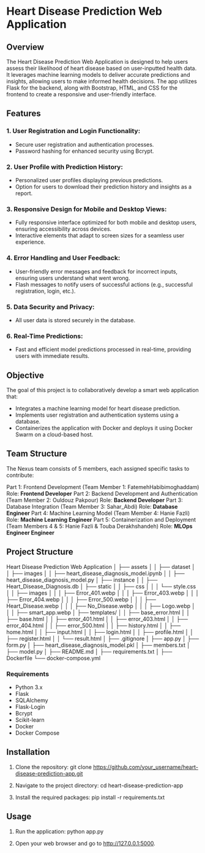 # Heart Disease Prediction Web Application

## Overview
The Heart Disease Prediction Web Application is designed to help users assess their likelihood of heart disease based on user-inputted health data.
It leverages machine learning models to deliver accurate predictions and insights, allowing users to make informed health decisions.
The app utilizes Flask for the backend, along with Bootstrap, HTML, and CSS for the frontend to create a responsive and user-friendly interface.


## Features

### 1. User Registration and Login Functionality:
- Secure user registration and authentication processes.
- Password hashing for enhanced security using Bcrypt.

### 2. User Profile with Prediction History:
- Personalized user profiles displaying previous predictions.
- Option for users to download their prediction history and insights as a report.

### 3. Responsive Design for Mobile and Desktop Views:
- Fully responsive interface optimized for both mobile and desktop users, ensuring accessibility across devices.
- Interactive elements that adapt to screen sizes for a seamless user experience.

### 4. Error Handling and User Feedback:
- User-friendly error messages and feedback for incorrect inputs, ensuring users understand what went wrong.
- Flash messages to notify users of successful actions (e.g., successful registration, login, etc.).

### 5. Data Security and Privacy:
- All user data is stored securely in the database.

### 6. Real-Time Predictions:
- Fast and efficient model predictions processed in real-time, providing users with immediate results.


## Objective

The goal of this project is to collaboratively develop a smart web application that:
- Integrates a machine learning model for heart disease prediction.
- Implements user registration and authentication systems using a database.
- Containerizes the application with Docker and deploys it using Docker Swarm on a cloud-based host.


## Team Structure

The Nexus team consists of 5 members, each assigned specific tasks to contribute:

Part 1: Frontend Development (Team Member 1: FatemehHabibimoghaddam)
Role: **Frontend Developer**
Part 2: Backend Development and Authentication (Team Member 2: Ouldouz Pakpour)
Role: **Backend Developer**
Part 3: Database Integration (Team Member 3: Sahar_Abdi)
Role: **Database Engineer**
Part 4: Machine Learning Model (Team Member 4: Hanie Fazli)
Role: **Machine Learning Engineer**
Part 5: Containerization and Deployment (Team Members 4 & 5: Hanie Fazli & Touba Derakhshandeh)
Role: **MLOps Engineer Engineer**


## Project Structure
Heart Disease Prediction Web Application
│   ├── assets
│   │   ├── dataset
│   │   ├── images
│   │   ├── heart_disease_diagnosis_model.ipynb
│   │   ├── heart_disease_diagnosis_model.py
│   ├── instance 
│   │   ├── Heart_Disease_Diagnosis.db
│   ├── static 
│   │   ├── css
│   │   │  └── style.css
│   │   ├── images
│   │   │  ├── Error_401.webp
│   │   │  ├── Error_403.webp
│   │   │  ├── Error_404.webp
│   │   │  ├── Error_500.webp
│   │   │  ├── Heart_Disease.webp
│   │   │  ├── No_Disease.webp
│   │   │  ├── Logo.webp
│   │   │  ├── smart_app.webp
│   ├── templates/
│   │   ├── base_error.html
│   │   ├── base.html
│   │   ├── error_401.html
│   │   ├── error_403.html
│   │   ├── error_404.html
│   │   ├── error_500.html
│   │   ├── history.html
│   │   ├── home.html
│   │   ├── input.html
│   │   ├── login.html
│   │   ├── profile.html
│   │   ├── register.html
│   │   └── result.html
│   ├── .gitignore
│   ├── app.py
│   ├── form.py
│   ├── heart_disease_diagnosis_model.pkl
│   ├── members.txt
│   ├── model.py 
│   ├── README.md
│   ├── requirements.txt
│   ├── Dockerfile
    └── docker-compose.yml


### Requirements
- Python 3.x
- Flask
- SQLAlchemy
- Flask-Login
- Bcrypt
- Scikit-learn
- Docker
- Docker Compose
 

## Installation

1. Clone the repository:
git clone https://github.com/your_username/heart-disease-prediction-app.git

2. Navigate to the project directory:
cd heart-disease-prediction-app

3. Install the required packages:
pip install -r requirements.txt

## Usage

1. Run the application:
python app.py

2. Open your web browser and go to http://127.0.0.1:5000.
